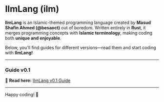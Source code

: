 # **IlmLang (ilm)**  

**IlmLang** is an Islamic-themed programming language created by **Masud Shafin Ahmed (@besaoct)** out of boredom. Written entirely in **Rust**, it merges programming concepts with **Islamic terminology**, making coding both **unique and enjoyable**.  

Below, you'll find guides for different versions—read them and start coding with **IlmLang!**  

---

### **Guide v0.1**  
📖 **Read here:** [IlmLang v0.1 Guide](https://github.com/besaoct/ilm-release/blob/main/v0.1.md)  

---

Happy coding! 🚀

